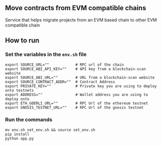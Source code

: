 ## Move contracts from EVM compatible chains
Service that helps migrate projects from an EVM based chain to other EVM compatible chain

## How to run
### Set the variables in the `env.sh` file
```
export SOURCE_URL=""            # RPC url of the chain
export SOURCE_ABI_API_KEY=""    # API key from a blockchain-scan website
export SOURCE_ABI_URL=""        # URL from a blockchain-scan website
export SOURCE_CONTRACT_ADDR=""  # Contract Address
export PRIVATE_KEY=""           # Private key you are using to deploy onto testnets
export ADDRESS=""               # Wallet address you are using to deploy onto
export ETH_GOERLI_URL=""        # RPC Url of the ethereum testnet
export GNOSIS_TESTNET_URL=""    # RPC Url of the gnosis testnet
```
### Run the commands
```
mv env.sh set_env.sh && source set_env.sh
pip install
python app.py
```
